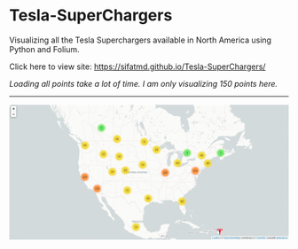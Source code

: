 # Tesla-SuperChargers
Visualizing all the Tesla Superchargers available in North America using Python and Folium.

Click here to view site: https://sifatmd.github.io/Tesla-SuperChargers/

*Loading all points take a lot of time. I am only visualizing 150 points here.*

---

![tesla superchargers in US gif](tesla.gif)
